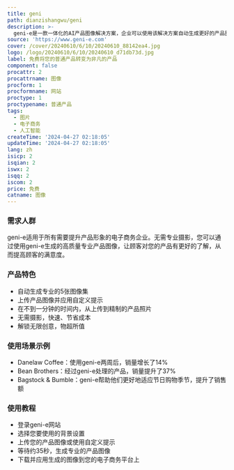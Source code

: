 ```yaml
---
title: geni
path: dianzishangwu/geni
description: >-
  geni-e是一款一体化的AI产品图像解决方案，企业可以使用该解决方案自动生成更好的产品图像。通过使用我们预设的背景设置，上传产品图像或使用自定义提示生成产品图像，您可以将在线商店的形象提升到一个新的水平。
source: 'https://www.geni-e.com'
cover: /cover/20240610/6/10/20240610_88142ea4.jpg
logo: /logo/20240610/6/10/20240610_d71db73d.jpg
label: 免费将您的普通产品转变为非凡的产品
component: false
procattr: 2
procattrname: 图像
procform: 1
procformname: 网站
proctype: 1
proctypename: 普通产品
tags:
  - 图片
  - 电子商务
  - 人工智能
createTime: '2024-04-27 02:18:05'
updateTime: '2024-04-27 02:18:05'
lang: zh
isicp: 2
isqian: 2
iswx: 2
isqq: 2
iscom: 2
price: 免费
catname: 图像
---
```




### 需求人群
geni-e适用于所有需要提升产品形象的电子商务企业。无需专业摄影，您可以通过使用geni-e生成的高质量专业产品图像，让顾客对您的产品有更好的了解，从而提高顾客的满意度。

### 产品特色
* 自动生成专业的5张图像集
* 上传产品图像并应用自定义提示
* 在不到一分钟的时间内，从上传到精制的产品照片
* 无需摄影，快速、节省成本
* 解锁无限创意，物超所值

### 使用场景示例
* Danelaw Coffee：使用geni-e两周后，销量增长了14%
* Bean Brothers：经过geni-e处理的产品，销量提升了37%
* Bagstock & Bumble：geni-e帮助他们更好地适应节日购物季节，提升了销售额

### 使用教程
* 登录geni-e网站
* 选择您要使用的背景设置
* 上传您的产品图像或使用自定义提示
* 等待约35秒，生成专业的产品图像
* 下载并应用生成的图像到您的电子商务平台上

  
